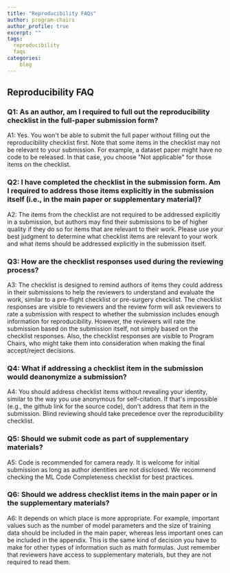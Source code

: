 ```yaml
---
title: "Reproducibility FAQs"
author: program-chairs
author_profile: true
excerpt: ""
tags:
  reproducibility
  faqs
categories:
    blog
---
```


## Reproducibility FAQ

### Q1: As an author, am I required to full out the reproducibility checklist in the full-paper submission form? 

A1: Yes. You won't be able to submit the full paper without filling out the reproducibility checklist first. Note that some items in the checklist may not be relevant to your submission. For example, a dataset paper might have no code to be released. In that case, you choose "Not applicable" for those items on the checklist.

### Q2: I have completed the checklist in the submission form. Am I required to address those items explicitly in the submission itself (i.e., in the main paper or supplementary material)?

A2: The items from the checklist are not required to be addressed explicitly in a submission, but authors may find their submissions to be of higher quality if they do so for items that are relevant to their work. Please use your best judgment to determine what checklist items are relevant to your work and what items should be addressed explicitly in the submission itself.

### Q3: How are the checklist responses used during the reviewing process?

A3: The checklist is designed to remind authors of items they could address in their submissions to help the reviewers to understand and evaluate the work, similar to a pre-flight checklist or pre-surgery checklist.
The checklist responses are visible to reviewers and the review form will ask reviewers to rate a submission with respect to whether the submission includes enough information for reproducibility. However, the reviewers will rate the submission based on the submission itself, not simply based on the checklist responses. Also, the checklist responses are visible to Program Chairs, who might take them into consideration when making the final accept/reject decisions.

### Q4: What if addressing a checklist item in the submission would deanonymize a submission?

A4: You should address checklist items without revealing your identity, similar to the way you use anonymous for self-citation. If that's impossible (e.g., the github link for the source code), don't address that item in the submission. Blind reviewing should take precedence over the reproducibility checklist.

### Q5: Should we submit code as part of supplementary materials?

A5: Code is recommended for camera ready. It is welcome for initial submission as long as author identities are not disclosed. We recommend checking the ML Code Completeness checklist for best practices.

### Q6: Should we address checklist items in the main paper or in the supplementary materials?

A6: It depends on which place is more appropriate. For example, important values such as the number of model parameters and the size of training data should be included in the main paper, whereas less important ones can be included in the appendix. This is the same kind of decision you have to make for other types of information such as math formulas. Just remember that reviewers have access to supplementary materials, but they are not required to read them.
